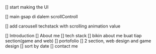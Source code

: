 <!-- [] add micro lighting -->
<!-- [] add plane for surface. -->
[] start making the UI

[] main gsap di dalem scrollControll

[] add carousell techstack with scrolling animation value

[] Introduction
[] About me
[] tech stack
[] bikin about me buat tiap section(game and web)
[] portofolio
  [] 2 section, web design and game design
  [] sort by date
[] contact me